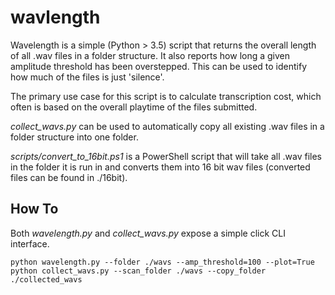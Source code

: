 # wavlength
Wavelength is a simple (Python > 3.5) script that returns the overall length of all .wav files in a folder structure.
It also reports how long a given amplitude threshold has been overstepped. This can be used to identify
how much of the files is just 'silence'.

The primary use case for this script is to calculate transcription cost, which often is
based on the overall playtime of the files submitted.

*collect_wavs.py* can be used to automatically copy all existing .wav files in a folder structure into one folder.

*scripts/convert_to_16bit.ps1* is a PowerShell script that will take all .wav files in the folder it is run in and
converts them into 16 bit wav files (converted files can be found in ./16bit).

## How To
Both *wavelength.py* and *collect_wavs.py* expose a simple click CLI interface.

`python wavelength.py --folder ./wavs --amp_threshold=100 --plot=True`
`python collect_wavs.py --scan_folder ./wavs --copy_folder ./collected_wavs`
